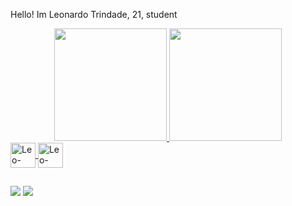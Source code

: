 Hello! Im Leonardo Trindade, 21, student 

<div align="center">
  <a href="https://github.com/seolouza">
  <img height="180em" src="https://github-readme-stats.vercel.app/api?username=seolouza&show_icons=true&theme=chartreuse-dark&include_all_commits=true&count_private=true"/>
  <img height="180em" src="https://github-readme-stats.vercel.app/api/top-langs/?username=seolouza&layout=compact&langs_count=7&theme=chartreuse-dark"/>
</div>
  
  
  <div> 
<img align="center" alt="Leo-HTML" height="40" width="40" src="https://cdn.jsdelivr.net/gh/devicons/devicon/icons/html5/html5-original-wordmark.svg"/>
<img align="center" alt="Leo-CSS" height="40" width="40" src= "https://cdn.jsdelivr.net/gh/devicons/devicon/icons/css3/css3-original-wordmark.svg"/>
  </div>
  
  ##
  
  <div> 
   <a href="https://www.linkedin.com/in/leonardo-trindade-de-souza-77940021b/" target="_blank"><img src="https://img.shields.io/badge/-LinkedIn-%230077B5?style=for-the-badge&logo=linkedin&logoColor=white" target="_blank"></a> 
   <a href = "mailto:leotrinsouza@gmail.com"><img src="https://img.shields.io/badge/-Gmail-%23333?style=for-the-badge&logo=gmail&logoColor=white" target="_blank"></a>
    
  </div>
